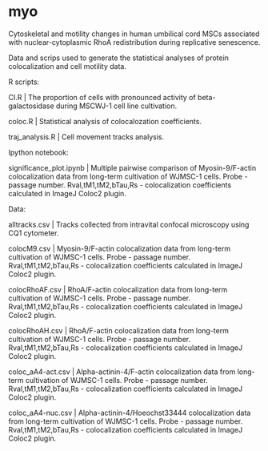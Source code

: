 # myo

Cytoskeletal and motility changes in human umbilical cord MSCs associated with nuclear-cytoplasmic RhoА redistribution during replicative senescence.

Data and scrips used to generate the statistical analyses of protein colocalization and cell motility data.


R scripts:

CI.R | The proportion of cells with pronounced activity of beta-galactosidase during MSCWJ-1 cell line cultivation.

coloc.R | Statistical analysis of colocalozation coefficients.

traj_analysis.R | Cell movement tracks analysis.


Ipython notebook:

significance_plot.ipynb | Multiple pairwise comparison of Myosin-9/F-actin colocalization data from long-term cultivation of WJMSC-1 cells.
                          Probe - passage number.
                          Rval,tM1,tM2,bTau,Rs - colocalization coefficients calculated in ImageJ Coloc2 plugin.


Data:

alltracks.csv | Tracks collected from intravital confocal microscopy using CQ1 cytometer.

colocM9.csv | Myosin-9/F-actin colocalization data from long-term cultivation of WJMSC-1 cells. Probe - passage number.  Rval,tM1,tM2,bTau,Rs - colocalization coefficients calculated in ImageJ Coloc2 plugin.

colocRhoAF.csv | RhoA/F-actin colocalization data from long-term cultivation of WJMSC-1 cells. Probe - passage number. Rval,tM1,tM2,bTau,Rs - colocalization coefficients calculated in ImageJ Coloc2 plugin.

colocRhoAH.csv | RhoA/F-actin colocalization data from long-term cultivation of WJMSC-1 cells. Probe - passage number. Rval,tM1,tM2,bTau,Rs - colocalization coefficients calculated in ImageJ Coloc2 plugin.

coloc_aA4-act.csv | Alpha-actinin-4/F-actin colocalization data from long-term cultivation of WJMSC-1 cells. Probe - passage number. Rval,tM1,tM2,bTau,Rs - colocalization coefficients calculated in ImageJ Coloc2 plugin.

coloc_aA4-nuc.csv | Alpha-actinin-4/Hoeochst33444 colocalization data from long-term cultivation of WJMSC-1 cells. Probe - passage number. Rval,tM1,tM2,bTau,Rs - colocalization coefficients calculated in ImageJ Coloc2 plugin.
